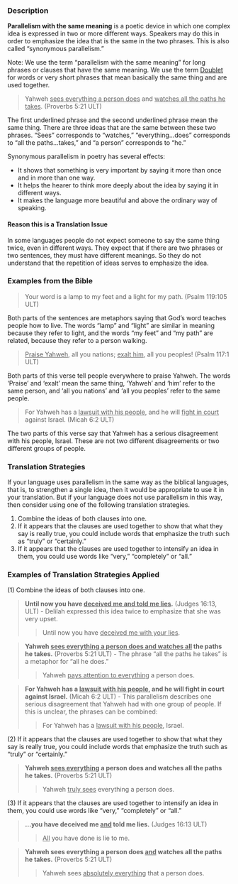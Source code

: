 
### Description

**Parallelism with the same meaning** is a poetic device in which one complex idea is expressed in two or more different ways. Speakers may do this in order to emphasize the idea that is the same in the two phrases. This is also called “synonymous parallelism.”

Note: We use the term “parallelism with the same meaning” for long phrases or clauses that have the same meaning.  We use the term  [Doublet](../figs-doublet/01.md) for words or very short phrases that mean basically the same thing and are used together.

> Yahweh <u>sees everything a person does</u> and <u>watches all the paths he takes</u>. (Proverbs 5:21 ULT)

The first underlined phrase and the second underlined phrase mean the same thing. There are three ideas that are the same between these two phrases. “Sees” corresponds to “watches,” “everything…does” corresponds to “all the paths…takes,” and “a person” corresponds to “he.”

Synonymous parallelism in poetry has several effects:

* It shows that something is very important by saying it more than once and in more than one way.
* It helps the hearer to think more deeply about the idea by saying it in different ways.
* It makes the language more beautiful and above the ordinary way of speaking.

#### Reason this is a Translation Issue

In some languages people do not expect someone to say the same thing twice, even in different ways. They expect that if there are two phrases or two sentences, they must have different meanings. So they  do not understand that the repetition of ideas serves to emphasize the idea.

### Examples from the Bible

> Your word is a lamp to my feet and a light for my path. (Psalm 119:105 ULT)

Both parts of the sentences are metaphors saying that God’s word teaches people how to live. The words “lamp” and “light” are similar in meaning because they refer to light, and the words “my feet” and “my path” are related, because they refer to a person walking.

> <u>Praise Yahweh</u>, all you nations; <u>exalt him</u>, all you peoples! (Psalm 117:1 ULT)

Both parts of this verse tell people everywhere to praise Yahweh. The words ‘Praise’ and ‘exalt’ mean the same thing, ‘Yahweh’ and ‘him’ refer to the same person, and ‘all you nations’ and ‘all you peoples’ refer to the same people.

> For Yahweh has a <u>lawsuit with his people</u>, and he will <u>fight in court</u> against Israel. (Micah 6:2 ULT)

The two parts of this verse say that Yahweh has a serious disagreement with his people, Israel. These are not two different disagreements or two different groups of people.

### Translation Strategies

If your language uses parallelism in the same way as the biblical languages, that is, to strengthen a single idea, then it would be appropriate to use it in your translation. But if your language does not use parallelism in this way, then consider using one of the following translation strategies.

1. Combine the ideas of both clauses into one.
1. If it appears that the clauses are used together to show that what they say is really true, you could include words that emphasize the truth such as “truly” or “certainly.”
1. If it appears that the clauses are used together to intensify an idea in them, you could use words like “very,” “completely” or “all.”

### Examples of Translation Strategies Applied

(1) Combine the ideas of both clauses into one.

> **Until now you have <u>deceived me and told me lies</u>.** (Judges 16:13, ULT) - Delilah expressed this idea twice to emphasize that she was very upset.
>> Until now you have <u>deceived me with your lies</u>.

> **Yahweh <u>sees everything a person does and watches all</u> the paths he takes.** (Proverbs 5:21 ULT) - The phrase “all the paths he takes” is a metaphor for “all he does.”
>> Yahweh <u>pays attention to everything</u> a person does.

> **For Yahweh has a <u>lawsuit with his people</u>, and he will fight in court against Israel.** (Micah 6:2 ULT) - This parallelism describes one serious disagreement that Yahweh had with one group of people. If this is unclear, the phrases can be combined:
>> For Yahweh has a <u>lawsuit with his people</u>, Israel.

(2) If it appears that the clauses are used together to show that what they say is really true, you could include words that emphasize the truth such as “truly” or “certainly.”

> **Yahweh <u>sees everything</u> a person does and watches all the paths he takes.** (Proverbs 5:21 ULT)
>> Yahweh <u>truly sees</u> everything a person does.

(3) If it appears that the clauses are used together to intensify an idea in them, you could use words like “very,” “completely” or “all.”

> **…you have deceived me <u>and</u> told me lies.** (Judges 16:13 ULT)
>> <u>All</u> you have done is lie to me.

> **Yahweh sees everything a person does <u>and</u> watches all the paths he takes.** (Proverbs 5:21 ULT)
>> Yahweh sees <u>absolutely everything</u> that a person does.

